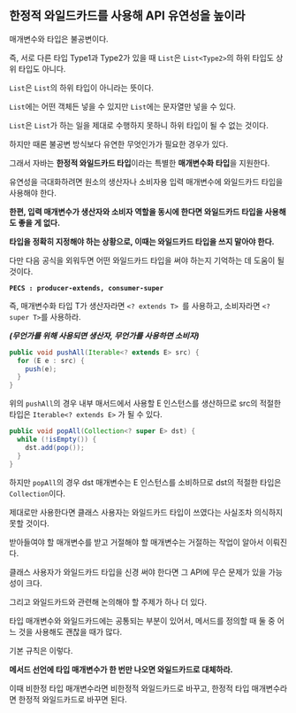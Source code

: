 ## 한정적 와일드카드를 사용해 API 유연성을 높이라



매개변수와 타입은 불공변이다.

즉, 서로 다른 타입 Type1과 Type2가 있을 때 `List`은 `List<Type2>`의 하위 타입도 상위 타입도 아니다.

`List`은 `List`의 하위 타입이 아니라는 뜻이다.

`List`에는 어떤 객체든 넣을 수 있지만 `List`에는 문자열만 넣을 수 있다.

`List`은 `List`가 하는 일을 제대로 수행하지 못하니 하위 타입이 될 수 없는 것이다.



하지만 때론 불공변 방식보다 유연한 무엇인가가 필요한 경우가 있다.

그래서 자바는 **한정적 와일드카드 타입**이라는 특별한 **매개변수화 타입**을 지원한다.



유연성을 극대화하려면 원소의 생산자나 소비자용 입력 매개변수에 와일드카드 타입을 사용해야 한다.

**한편, 입력 매개변수가 생산자와 소비자 역할을 동시에 한다면 와일드카드 타입을 사용해도 좋을 게 없다.**

**타입을 정확히 지정해야 하는 상황으로, 이때는 와일드카드 타입을 쓰지 말아야 한다.**



다만 다음 공식을 외워두면 어떤 와일드카드 타입을 써야 하는지 기억하는 데 도움이 될 것이다.

**`PECS : producer-extends, consumer-super`**

즉, 매개변수화 타입 T가 생산자라면 `<? extends T> `를 사용하고, 소비자라면 `<? super T>`를 사용하라.

***(무언가를 위해 사용되면 생산자, 무언가를 사용하면 소비자)***

```java
public void pushAll(Iterable<? extends E> src) {
  for (E e : src) {
    push(e);
  }
}
```

위의  `pushAll`의 경우 내부 매서드에서 사용할 E 인스턴스를 생산하므로 src의 적절한 타입은 `Iterable<? extends E>` 가 될 수 있다.



```java
public void popAll(Collection<? super E> dst) {
  while (!isEmpty()) {
    dst.add(pop());
  }
}
```

하지만 `popAll`의 경우 dst 매개변수는 E 인스턴스를 소비하므로 dst의 적절한 타입은 `Collection`이다.



제대로만 사용한다면 클래스 사용자는 와일드카드 타입이 쓰였다는 사실조차 의식하지 못할 것이다.

받아들여야 할 매개변수를 받고 거절해야 할 매개변수는 거절하는 작업이 알아서 이뤄진다.

클래스 사용자가 와일드카드 타입을 신경 써야 한다면 그 API에 무슨 문제가 있을 가능성이 크다.



그리고 와일드카드와 관련해 논의해야 할 주제가 하나 더 있다.

타입 매개변수와 와일드카드에는 공통되는 부분이 있어서, 메서드를 정의할 때 둘 중 어느 것을 사용해도 괜찮을 때가 많다.

기본 규칙은 이렇다.

**메서드 선언에 타입 매개변수가 한 번만 나오면 와일드카드로 대체하라.**

이때 비한정 타입 매개변수라면 비한정적 와일드카드로 바꾸고, 한정적 타입 매개변수라면 한정적 와일드카드로 바꾸면 된다.
